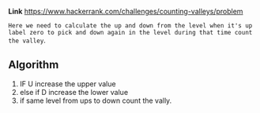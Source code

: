**Link** https://www.hackerrank.com/challenges/counting-valleys/problem

`Here we need to calculate the up and down from the level when it's up label zero to pick and down again in the level during that time count the valley`.

## Algorithm 
1. IF U increase the upper value 
2. else if D increase the lower value
3. if same level from ups to down count the vally.